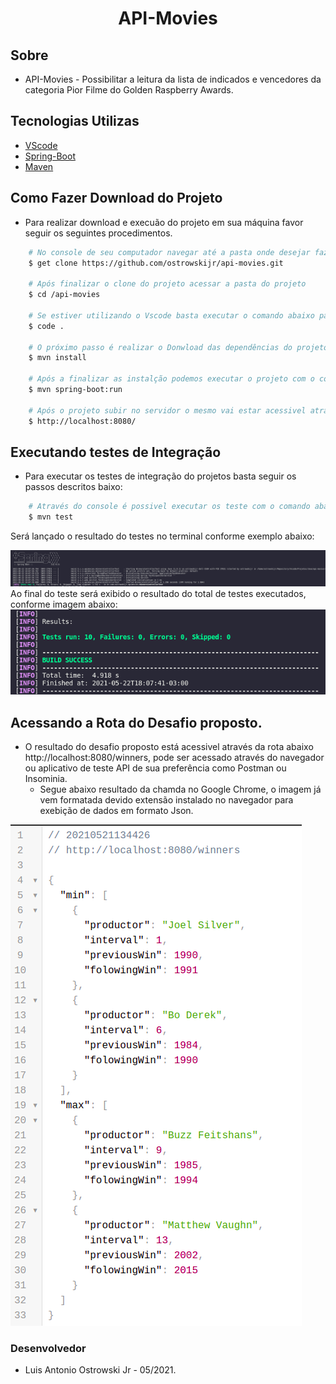 <div>
    <h1 align="center">API-Movies</h1>
</div>

## Sobre

- API-Movies - Possibilitar a leitura da lista de indicados e vencedores da
categoria Pior Filme do Golden Raspberry Awards.

## Tecnologias Utilizas
- [VScode](https://code.visualstudio.com/)
- [Spring-Boot](https://spring.io/projects/spring-boot)
- [Maven](https://maven.apache.org/)

## Como Fazer Download do Projeto
- Para realizar download e execuão do projeto em sua máquina favor seguir os seguintes procedimentos.
```bash
    # No console de seu computador navegar até a pasta onde desejar fazer o download do projeto e executar o comando abaixo:
    $ get clone https://github.com/ostrowskijr/api-movies.git

    # Após finalizar o clone do projeto acessar a pasta do projeto
    $ cd /api-movies

    # Se estiver utilizando o Vscode basta executar o comando abaixo para abrir o projeto na IDE.
    $ code .

    # O próximo passo é realizar o Donwload das dependências do projeto do repositório maven.
    $ mvn install

    # Após a finalizar as instalção podemos executar o projeto com o comando abaixo no terminal.
    $ mvn spring-boot:run

    # Após o projeto subir no servidor o mesmo vai estar acessivel através da url abaixo:
    $ http://localhost:8080/
```
## Executando testes de Integração 
- Para executar os testes de integração do projetos basta seguir os passos descritos baixo:
```bash
    # Através do console é possivel executar os teste com o comando abaixo:
    $ mvn test
```
Será lançado o resultado do testes no terminal conforme exemplo abaixo:

<div>
    <img src="src/main/resources/img/test.png">    
</div>
Ao final do teste será exibido o resultado do total de testes executados, conforme imagem abaixo:

<div>
    <img src="src/main/resources/img/test1.png">    
</div>

## Acessando a Rota do Desafio proposto.
- O resultado do desafio proposto está acessivel através da rota abaixo http://localhost:8080/winners, pode ser acessado através do navegador ou aplicativo de teste API de sua preferência como Postman ou Insominia.
    - Segue abaixo resultado da chamda no Google Chrome, o imagem já vem formatada devido extensão instalado no navegador para exebição de dados em formato Json.
<div>
    <img src="src/main/resources/img/json.png">
</div>

### Desenvolvedor 
- Luis Antonio Ostrowski Jr - 05/2021.
